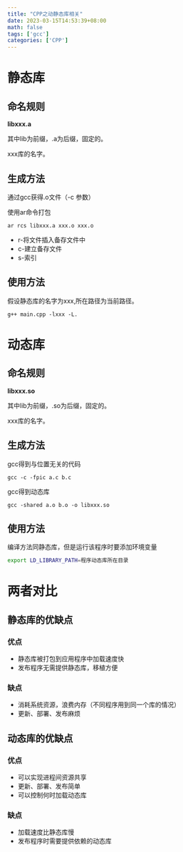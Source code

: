 ```yaml
---
title: "CPP之动静态库相关"
date: 2023-03-15T14:53:39+08:00
math: false
tags: ['gcc']
categories: ['CPP']
---
```


# 静态库

## 命名规则

**libxxx.a**

其中lib为前缀，.a为后缀，固定的。

xxx库的名字。

## 生成方法

通过gcc获得.o文件（-c 参数）

使用ar命令打包

```shell
ar rcs libxxx.a xxx.o xxx.o
```

- r-将文件插入备存文件中
- c-建立备存文件
- s-索引

## 使用方法

假设静态库的名字为xxx,所在路径为当前路径。

```shell
g++ main.cpp -lxxx -L.
```

# 动态库

## 命名规则

**libxxx.so**

其中lib为前缀，.so为后缀，固定的。

xxx库的名字。

## 生成方法

gcc得到与位置无关的代码

```shell
gcc -c -fpic a.c b.c
```

gcc得到动态库

```shell
gcc -shared a.o b.o -o libxxx.so
```

## 使用方法

编译方法同静态库，但是运行该程序时要添加环境变量

```bash
export LD_LIBRARY_PATH=程序动态库所在目录
```

# 两者对比

## 静态库的优缺点

### 优点

- 静态库被打包到应用程序中加载速度快
- 发布程序无需提供静态库，移植方便

### 缺点

- 消耗系统资源，浪费内存（不同程序用到同一个库的情况）
- 更新、部署、发布麻烦

## 动态库的优缺点

### 优点

- 可以实现进程间资源共享
- 更新、部署、发布简单
- 可以控制何时加载动态库

### 缺点

- 加载速度比静态库慢
- 发布程序时需要提供依赖的动态库
